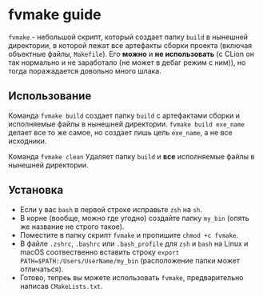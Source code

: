 # fvmake guide
`fvmake` - небольшой скрипт, который создает папку `build` в нынешней директории, в которой лежат все артефакты сборки проекта (включая объектные файлы, `Makefile`). Его **можно** и **не использовать** (c CLion он так нормально и не заработало (не может в дебаг режим с ним)), но тогда поражадается довольно много шлака.

## Использование
Команда `fvmake build` создает папку `build` с артефактами сборки и исполняемые файлы в нынешней директории. `fvmake build exe_name` делает все то же самое, но создает лишь цель `exe_name`, а не все исходники.

Команда `fvmake clean` Удаляет папку `build` и **все** исполняемые файлы в нынешней директории.
## Установка
* Если у вас `bash` в первой строке исправьте `zsh` на `sh`.
* В корне (вообще, можно где угодно) создайте папку `my_bin` (опять же название не строго такое).
* Поместите в папку скрипт `fvmake` и пропишите `chmod +c fvmake`.
* В файле `.zshrc`, `.bashrc` или `.bash_profile` для `zsh` и `bash` на Linux и macOS соотвественно вставить строку `export PATH=$PATH:/Users/UserName/my_bin` (расположение папки может отличаться).
* Готово, тепреь вы можете использовать `fvmake`, предварительно написав `CMakeLists.txt`.
